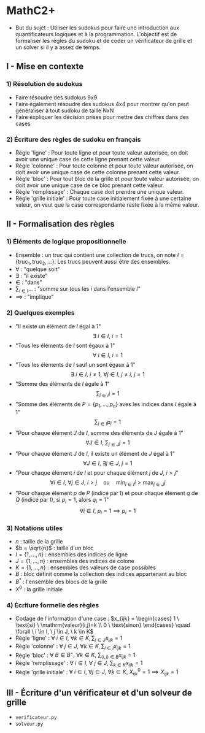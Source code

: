 # MathC2+

* But du sujet : Utiliser les sudokus pour faire une introduction aux quantificateurs logiques et à la programmation. L'objectif est de formaliser les règles du sudoku et de coder un vérificateur de grille et un solver si il y a assez de temps.

## I - Mise en contexte

### 1) Résolution de sudokus

* Faire résoudre des sudokus 9x9
* Faire également résoudre des sudokus 4x4 pour montrer qu'on peut généraliser à tout sudoku de taille NxN
* Faire expliquer les décision prises pour mettre des chiffres dans des cases


### 2) Écriture des règles de sudoku en français
* Règle 'ligne' : Pour toute ligne et pour toute valeur autorisée, on doit avoir une unique case de cette ligne prenant cette valeur.
* Règle 'colonne' : Pour toute colonne et pour toute valeur autorisée, on doit avoir une unique case de cette colonne prenant cette valeur.
* Règle 'bloc' : Pour tout bloc de la grille et pour toute valeur autorisée, on doit avoir une unique case de ce bloc prenant cette valeur.
* Règle 'remplissage' : Chaque case doit prendre une unique valeur.
* Règle 'grille initiale' : Pour toute case initialement fixée à une certaine valeur, on veut que la case correspondante reste fixée à la même valeur.

## II - Formalisation des règles

### 1) Éléments de logique propositionnelle
* Ensemble : un truc qui contient une collection de trucs, on note $I=\{\mathrm{truc}_1,\mathrm{truc}_2,\dots\}$. Les trucs peuvent aussi être des ensembles.
* $\forall$ : "quelque soit"
* $\exists$ : "il existe"
* $\in$ : "dans"
* $\sum_{i \in I} ...$ : "somme sur tous les $i$ dans l'ensemble $I$"
* $\implies$ : "implique"

### 2) Quelques exemples
  * "Il existe un élément de $I$ égal à 1"
    $$\exists \ i \in I, \ i = 1$$
  * "Tous les éléments de $I$ sont égaux à 1"
    $$\forall \ i \in I, \ i = 1$$
  * "Tous les éléments de $I$ sauf un sont égaux à 1"
    $$\exists \ i \in I, \ i \neq 1, \ \forall j \in I, \ j \neq i, \ j=1$$
  * "Somme des éléments de $I$ égale à $1$"
    $$\sum_{i \in I} i = 1$$
  * "Somme des éléments de $P=\{p_1,\dots,p_n\}$ aves les indices dans $I$ égale à $1$"
    $$\sum_{i \in I} p_i = 1$$
  * "Pour chaque élément $J$ de $I$, somme des éléments de $J$ égale à $1$"
   $$\forall J \in I, \ \sum_{j \in J} j = 1$$
  * "Pour chaque élément $J$ de $I$, il existe un élément de $J$ égal à $1$"
    $$\forall J \in I, \ \exists j \in J, \ j = 1$$
  * "Pour chaque élément $i$ de $I$ et pour chaque élément $j$ de $J$, $i > j$"
    $$\forall i \in I, \ \forall j \in J, \ i > j \quad \text{ou} \quad \min_{i \in I} i > \max_{j \in J} j$$
  * "Pour chaque élément $p$ de $P$ (indicé par I) et pour chaque élément $q$ de $Q$ (indicé par I), si $p_i=1$, alors $q_i=1$"
    $$\forall i \in I, \ p_i=1 \implies p_i=1$$

### 3) Notations utiles
* $n$ : taille de la grille
* $b = \sqrt{n}$ : taille d'un bloc 
* $I = \{1,\dots,n\}$ : ensembles des indices de ligne
* $J = \{1,\dots,n\}$ : ensembles des indices de colone
* $K = \{1,\dots,n\}$ : ensembles des valeurs de case possibles
* $B$ : bloc définit comme la collection des indices appartenant au bloc
* $B^*$ : l'ensemble des blocs de la grille
* $X^0$ : la grille initiale
    
### 4) Écriture formelle des règles
* Codage de l'information d'une case : $x_{ijk} = 
  \begin{cases}
  1 \ \text{si} \ \mathrm{valeur}(i,j)=k \\
  0 \ \text{sinon}
  \end{cases} \quad \forall \ i \in I, \ j \in J, \ k \in K$
* Règle 'ligne' : $\forall \ i \in I, \ \forall k \in K, \sum_{j \in J} x_{ijk} = 1$
* Règle 'colonne' : $\forall \ j \in J, \ \forall k \in K, \sum_{i \in I} x_{ijk} = 1$
* Règle 'bloc' : $\forall \ B \in B^{\star}, \ \forall k \in K, \ \sum_{(i,j) \in B} x_{ijk} = 1$
* Règle 'remplissage' : $\forall \ i \in I, \ \forall \ j \in J$, $\sum_{k \in K} x_{ijk} = 1$
* Règle 'grille initiale' : $\forall \ i \in I, \ \forall j \in J, \ \forall k \in K, \ X^0_{ijk} = 1 \implies X_{ijk} = 1$

## III - Écriture d'un vérificateur et d'un solveur de grille

* `verificateur.py`
* `solveur.py`